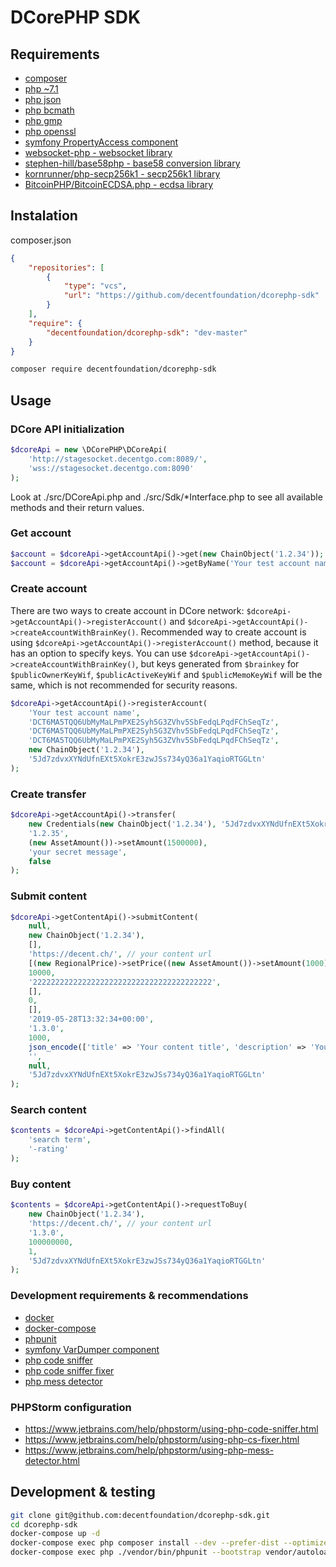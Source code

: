 # DCorePHP SDK

## Requirements

- [composer](https://getcomposer.org)
- [php ~7.1](http://php.net)
- [php json](http://php.net/manual/en/book.json.php)
- [php bcmath](http://php.net/manual/en/book.bc.php)
- [php gmp](http://php.net/manual/en/book.gmp.php)
- [php openssl](http://php.net/manual/en/book.openssl.php)
- [symfony PropertyAccess component](https://symfony.com/doc/current/components/property_access.html)
- [websocket-php - websocket library](https://github.com/Textalk/websocket-php)
- [stephen-hill/base58php - base58 conversion library](https://github.com/stephen-hill/base58php)
- [kornrunner/php-secp256k1 - secp256k1 library](https://github.com/kornrunner/php-secp256k1)
- [BitcoinPHP/BitcoinECDSA.php - ecdsa library](https://github.com/BitcoinPHP/BitcoinECDSA.php)

## Instalation

composer.json
```json
{
    "repositories": [
        {
            "type": "vcs",
            "url": "https://github.com/decentfoundation/dcorephp-sdk"
        }
    ],
    "require": {
        "decentfoundation/dcorephp-sdk": "dev-master"
    }
}
```

```bash
composer require decentfoundation/dcorephp-sdk
```

## Usage

### DCore API initialization

```php
$dcoreApi = new \DCorePHP\DCoreApi(
    'http://stagesocket.decentgo.com:8089/',
    'wss://stagesocket.decentgo.com:8090'
);
```

Look at ./src/DCoreApi.php and ./src/Sdk/*Interface.php to see all available methods and their return values.

### Get account

```php
$account = $dcoreApi->getAccountApi()->get(new ChainObject('1.2.34'));
$account = $dcoreApi->getAccountApi()->getByName('Your test account name');
```

### Create account

There are two ways to create account in DCore network: `$dcoreApi->getAccountApi()->registerAccount()` and `$dcoreApi->getAccountApi()->createAccountWithBrainKey()`. 
Recommended way to create account is using `$dcoreApi->getAccountApi()->registerAccount()` method, because it has an option to specify keys. You can use `$dcoreApi->getAccountApi()->createAccountWithBrainKey()`, but keys generated from `$brainkey` for `$publicOwnerKeyWif`, `$publicActiveKeyWif` and `$publicMemoKeyWif` will be the same, which is not recommended for security reasons.

```php
$dcoreApi->getAccountApi()->registerAccount(
    'Your test account name',
    'DCT6MA5TQQ6UbMyMaLPmPXE2Syh5G3ZVhv5SbFedqLPqdFChSeqTz',
    'DCT6MA5TQQ6UbMyMaLPmPXE2Syh5G3ZVhv5SbFedqLPqdFChSeqTz',
    'DCT6MA5TQQ6UbMyMaLPmPXE2Syh5G3ZVhv5SbFedqLPqdFChSeqTz',
    new ChainObject('1.2.34'),
    '5Jd7zdvxXYNdUfnEXt5XokrE3zwJSs734yQ36a1YaqioRTGGLtn'
);
```

### Create transfer

```php
$dcoreApi->getAccountApi()->transfer(
    new Credentials(new ChainObject('1.2.34'), '5Jd7zdvxXYNdUfnEXt5XokrE3zwJSs734yQ36a1YaqioRTGGLtn'),
    '1.2.35',
    (new AssetAmount())->setAmount(1500000),
    'your secret message',
    false
);
```

### Submit content

```php
$dcoreApi->getContentApi()->submitContent(
    null,
    new ChainObject('1.2.34'),
    [],
    'https://decent.ch/', // your content url
    [(new RegionalPrice)->setPrice((new AssetAmount())->setAmount(1000))->setRegion(1)],
    10000,
    '2222222222222222222222222222222222222222',
    [],
    0,
    [],
    '2019-05-28T13:32:34+00:00',
    '1.3.0',
    1000,
    json_encode(['title' => 'Your content title', 'description' => 'Your content description', 'content_type_id' => '1.2.3']),
    '',
    null,
    '5Jd7zdvxXYNdUfnEXt5XokrE3zwJSs734yQ36a1YaqioRTGGLtn'
);
```

### Search content

```php
$contents = $dcoreApi->getContentApi()->findAll(
    'search term',
    '-rating'
);
```

### Buy content

```php
$contents = $dcoreApi->getContentApi()->requestToBuy(
    new ChainObject('1.2.34'),
    'https://decent.ch/', // your content url
    '1.3.0',
    100000000,
    1,
    '5Jd7zdvxXYNdUfnEXt5XokrE3zwJSs734yQ36a1YaqioRTGGLtn'
);
```

### Development requirements & recommendations

- [docker](https://docs.docker.com/install/)
- [docker-compose](https://docs.docker.com/compose/install/)
- [phpunit](https://phpunit.de/)
- [symfony VarDumper component](https://symfony.com/doc/current/components/var_dumper.html)
- [php code sniffer](https://github.com/squizlabs/PHP_CodeSniffer)
- [php code sniffer fixer](https://github.com/FriendsOfPHP/PHP-CS-Fixer)
- [php mess detector](https://github.com/phpmd/phpmd)

### PHPStorm configuration

- https://www.jetbrains.com/help/phpstorm/using-php-code-sniffer.html
- https://www.jetbrains.com/help/phpstorm/using-php-cs-fixer.html
- https://www.jetbrains.com/help/phpstorm/using-php-mess-detector.html

## Development & testing

```bash
git clone git@github.com:decentfoundation/dcorephp-sdk.git
cd dcorephp-sdk
docker-compose up -d
docker-compose exec php composer install --dev --prefer-dist --optimize-autoloader
docker-compose exec php ./vendor/bin/phpunit --bootstrap vendor/autoload.php tests
```
